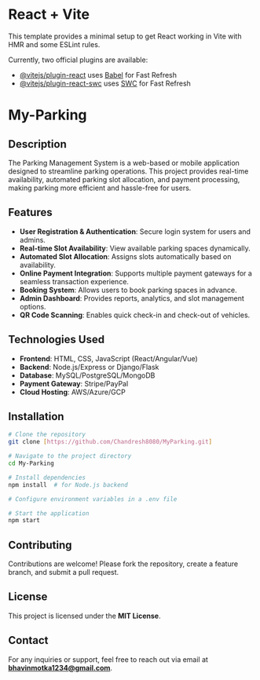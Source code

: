 # React + Vite

This template provides a minimal setup to get React working in Vite with HMR and some ESLint rules.

Currently, two official plugins are available:

- [@vitejs/plugin-react](https://github.com/vitejs/vite-plugin-react/blob/main/packages/plugin-react/README.md) uses [Babel](https://babeljs.io/) for Fast Refresh
- [@vitejs/plugin-react-swc](https://github.com/vitejs/vite-plugin-react-swc) uses [SWC](https://swc.rs/) for Fast Refresh
# My-Parking
## Description
The Parking Management System is a web-based or mobile application designed to streamline parking operations. This project provides real-time availability, automated parking slot allocation, and payment processing, making parking more efficient and hassle-free for users.

## Features
- **User Registration & Authentication**: Secure login system for users and admins.
- **Real-time Slot Availability**: View available parking spaces dynamically.
- **Automated Slot Allocation**: Assigns slots automatically based on availability.
- **Online Payment Integration**: Supports multiple payment gateways for a seamless transaction experience.
- **Booking System**: Allows users to book parking spaces in advance.
- **Admin Dashboard**: Provides reports, analytics, and slot management options.
- **QR Code Scanning**: Enables quick check-in and check-out of vehicles.

## Technologies Used
- **Frontend**: HTML, CSS, JavaScript (React/Angular/Vue)
- **Backend**: Node.js/Express or Django/Flask
- **Database**: MySQL/PostgreSQL/MongoDB
- **Payment Gateway**: Stripe/PayPal
- **Cloud Hosting**: AWS/Azure/GCP

## Installation
```sh
# Clone the repository
git clone [https://github.com/Chandresh8080/MyParking.git]

# Navigate to the project directory
cd My-Parking

# Install dependencies
npm install  # for Node.js backend

# Configure environment variables in a .env file

# Start the application
npm start
```

## Contributing
Contributions are welcome! Please fork the repository, create a feature branch, and submit a pull request.

## License
This project is licensed under the **MIT License**.

## Contact
For any inquiries or support, feel free to reach out via email at **bhavinmotka1234@gmail.com**.


